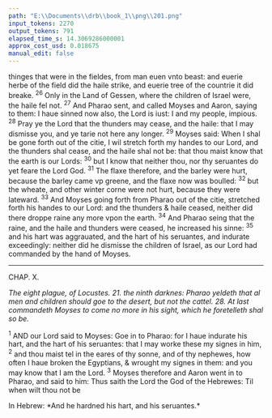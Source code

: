 ```yaml
---
path: "E:\\Documents\\drb\\book_1\\png\\201.png"
input_tokens: 2270
output_tokens: 791
elapsed_time_s: 14.3069286000001
approx_cost_usd: 0.018675
manual_edit: false
---
```

thinges that were in the fieldes, from man euen vnto beast: and euerie herbe of the field did the haile strike, and euerie tree of the countrie it did breake. <sup>26</sup> Only in the Land of Gessen, where the children of Israel were, the haile fel not. <sup>27</sup> And Pharao sent, and called Moyses and Aaron, saying to them: I haue sinned now also, the Lord is iust: I and my people, impious. <sup>28</sup> Pray ye the Lord that the thunders may cease, and the haile: that I may dismisse you, and ye tarie not here any longer. <sup>29</sup> Moyses said: When I shal be gone forth out of the citie, I wil stretch forth my handes to our Lord, and the thunders shal cease, and the haile shal not be: that thou maist know that the earth is our Lords: <sup>30</sup> but I know that neither thou, nor thy seruantes do yet feare the Lord God. <sup>31</sup> The flaxe therefore, and the barley were hurt, because the barley came vp greene, and the flaxe now was boulled: <sup>32</sup> but the wheate, and other winter corne were not hurt, because they were lateward. <sup>33</sup> And Moyses going forth from Pharao out of the citie, stretched forth his handes to our Lord: and the thunders & haile ceased, neither did there droppe raine any more vpon the earth. <sup>34</sup> And Pharao seing that the raine, and the haile and thunders were ceased, he increased his sinne: <sup>35</sup> and his hart was aggrauated, and the hart of his seruantes, and indurate exceedingly: neither did he dismisse the children of Israel, as our Lord had commanded by the hand of Moyses.

<hr>

CHAP. X.

*The eight plague, of Locustes. 21. the ninth darknes: Pharao yeldeth that al men and children should goe to the desert, but not the cattel. 28. At last commandeth Moyses to come no more in his sight, which he foretelleth shal so be.*

<sup>1</sup> AND our Lord said to Moyses: Goe in to Pharao: for I haue indurate his hart, and the hart of his seruantes: that I may worke these my signes in him, <sup>2</sup> and thou maist tel in the eares of thy sonne, and of thy nephewes, how often I haue broken the Egyptians, & wrought my signes in them: and you may know that I am the Lord. <sup>3</sup> Moyses therefore and Aaron went in to Pharao, and said to him: Thus saith the Lord the God of the Hebrewes: Til when wilt thou not be

<aside>In Hebrew: *And he hardned his hart, and his seruantes.*</aside>

[^1]: By Gods pati ence ouer Pha rao & his ser uants, in not destroying them, their wicked mind became more obstinate. 5. *Aug. q. 10. & 36. in Exod.*
